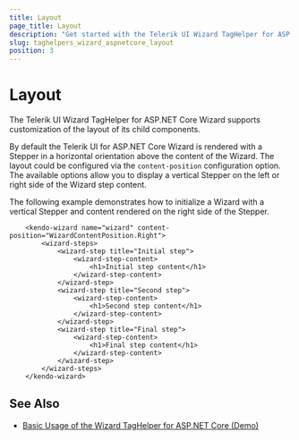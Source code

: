 ```yaml
---
title: Layout
page_title: Layout
description: "Get started with the Telerik UI Wizard TagHelper for ASP.NET Core and learn how to customize its appearance."
slug: taghelpers_wizard_aspnetcore_layout
position: 3
---
```


# Layout

The Telerik UI Wizard TagHelper for ASP.NET Core Wizard supports customization of the layout of its child components.  

By default the Telerik UI for ASP.NET Core Wizard is rendered with a Stepper in a horizontal orientation above the content of the Wizard. The layout could be configured via the `content-position` configuration option. The available options allow you to display a vertical Stepper on the left or right side of the Wizard step content.

The following example demonstrates how to initialize a Wizard with a vertical Stepper and content rendered on the right side of the Stepper.

```tagHelper
    <kendo-wizard name="wizard" content-position="WizardContentPosition.Right">
        <wizard-steps>
            <wizard-step title="Initial step">
                <wizard-step-content>
                    <h1>Initial step content</h1>
                </wizard-step-content>
            </wizard-step>
            <wizard-step title="Second step">
                <wizard-step-content>
                    <h1>Second step content</h1>
                </wizard-step-content>
            </wizard-step>
            <wizard-step title="Final step">
                <wizard-step-content>
                    <h1>Final step content</h1>
                </wizard-step-content>
            </wizard-step>
        </wizard-steps>
    </kendo-wizard>
```

## See Also

* [Basic Usage of the Wizard TagHelper for ASP.NET Core (Demo)](https://demos.telerik.com/aspnet-core/wizard/tag-helper)

